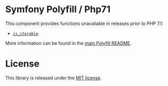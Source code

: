 Symfony Polyfill / Php71
========================

This component provides functions unavailable in releases prior to PHP 7.1:

- [`is_iterable`](https://php.net/is_iterable)

More information can be found in the
[main Polyfill README](https://github.com/symfony/polyfill/blob/master/README.md).

License
=======

This library is released under the [MIT license](LICENSE).
